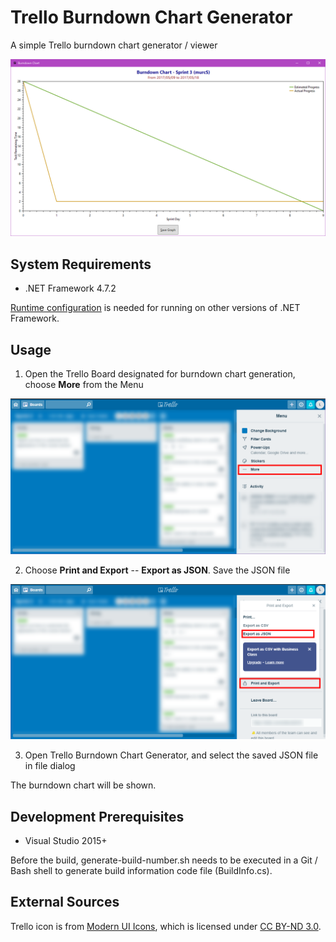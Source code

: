 # Trello Burndown Chart Generator
A simple Trello burndown chart generator / viewer

<p align="center">
  <img src="https://github.com/xlfdll/xlfdll.github.io/raw/master/images/projects/TrelloBurndownChartGenerator/TrelloBurndownChartGenerator.png"
       alt="Trello Burndown Chart Generator">
</p>

## System Requirements
* .NET Framework 4.7.2

[Runtime configuration](https://docs.microsoft.com/en-us/dotnet/framework/migration-guide/how-to-configure-an-app-to-support-net-framework-4-or-4-5) is needed for running on other versions of .NET Framework.

## Usage
1. Open the Trello Board designated for burndown chart generation, choose **More** from the Menu

<p align="center">
  <img src="https://github.com/xlfdll/xlfdll.github.io/raw/master/images/projects/TrelloBurndownChartGenerator/Trello-ExportJSON-1.png"
       alt="Trello Board - More options in Menu">
</p>

2. Choose **Print and Export** -- **Export as JSON**. Save the JSON file

<p align="center">
  <img src="https://github.com/xlfdll/xlfdll.github.io/raw/master/images/projects/TrelloBurndownChartGenerator/Trello-ExportJSON-2.png"
       alt="Trello Board - Print and Export">
</p>

3. Open Trello Burndown Chart Generator, and select the saved JSON file in file dialog

The burndown chart will be shown.

## Development Prerequisites
* Visual Studio 2015+

Before the build, generate-build-number.sh needs to be executed in a Git / Bash shell to generate build information code file (BuildInfo.cs).

## External Sources
Trello icon is from [Modern UI Icons](http://modernuiicons.com/), which is licensed under [CC BY-ND 3.0](https://github.com/Templarian/WindowsIcons/blob/master/WindowsPhone/license.txt).
